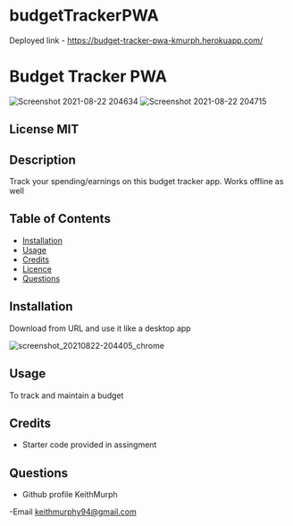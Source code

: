 # budgetTrackerPWA
Deployed link - https://budget-tracker-pwa-kmurph.herokuapp.com/

#  Budget Tracker PWA



![Screenshot 2021-08-22 204634](https://user-images.githubusercontent.com/85463607/130387482-968508a8-a1d3-40c0-8337-65f0aead2da9.png)
![Screenshot 2021-08-22 204715](https://user-images.githubusercontent.com/85463607/130387489-7dfdddb4-8e89-4fd7-8e38-c2043ab7782b.png)



 ## License  MIT


 ## Description
 Track your spending/earnings on this budget tracker app. Works offline as well

 ## Table of Contents
 - [Installation](#howToInstall)
 - [Usage](#usage)
 - [Credits](#credits)
 - [Licence](#license)
 - [Questions](#questions)

 ## Installation
 Download from URL and use it like a desktop app
 
 
 ![screenshot_20210822-204405_chrome](https://user-images.githubusercontent.com/85463607/130387507-3dc20736-65a3-4f08-b308-0aeea6c8817e.jpg)


 ## Usage
 To track and maintain a budget 
    
   

 ## Credits
- Starter code provided in assingment 



 ## Questions

 - Github profile
  KeithMurph

  -Email
  keithmurphy94@gmail.com
